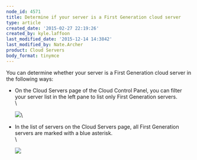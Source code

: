 ```yaml
---
node_id: 4571
title: Determine if your server is a First Generation cloud server
type: article
created_date: '2015-02-27 22:19:26'
created_by: kyle.laffoon
last_modified_date: '2015-12-14 14:3842'
last_modified_by: Nate.Archer
product: Cloud Servers
body_format: tinymce
---
```


You can determine whether your server is a First Generation cloud server
in the following ways:

-   On the Cloud Servers page of the Cloud Control Panel, you can filter
    your server list in the left pane to list only First Generation
    servers.\
     \

    ![](/knowledge_center/sites/default/files/field/image/ServersListTypes_0.png)\
      
-   In the list of servers on the Cloud Servers page, all First
    Generation servers are marked with a blue asterisk.\
     \

    ![](/knowledge_center/sites/default/files/field/image/1stvs2ndgenserversa.png)



